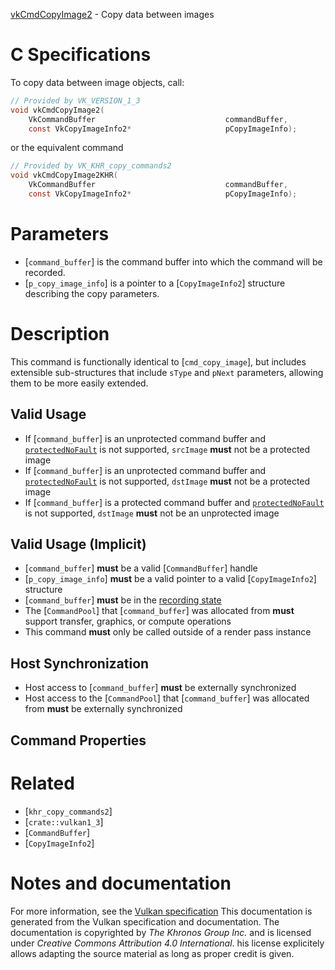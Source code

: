 [vkCmdCopyImage2](https://www.khronos.org/registry/vulkan/specs/1.3-extensions/man/html/vkCmdCopyImage2.html) - Copy data between images

# C Specifications
To copy data between image objects, call:
```c
// Provided by VK_VERSION_1_3
void vkCmdCopyImage2(
    VkCommandBuffer                             commandBuffer,
    const VkCopyImageInfo2*                     pCopyImageInfo);
```
or the equivalent command
```c
// Provided by VK_KHR_copy_commands2
void vkCmdCopyImage2KHR(
    VkCommandBuffer                             commandBuffer,
    const VkCopyImageInfo2*                     pCopyImageInfo);
```

# Parameters
- [`command_buffer`] is the command buffer into which the command will be recorded.
- [`p_copy_image_info`] is a pointer to a [`CopyImageInfo2`] structure describing the copy parameters.

# Description
This command is functionally identical to [`cmd_copy_image`], but includes
extensible sub-structures that include `sType` and `pNext`
parameters, allowing them to be more easily extended.
## Valid Usage
-    If [`command_buffer`] is an unprotected command buffer and [`protectedNoFault`]() is not supported, `srcImage` **must**  not be a protected image
-    If [`command_buffer`] is an unprotected command buffer and [`protectedNoFault`]() is not supported, `dstImage` **must**  not be a protected image
-    If [`command_buffer`] is a protected command buffer and [`protectedNoFault`]() is not supported, `dstImage` **must**  not be an unprotected image

## Valid Usage (Implicit)
-  [`command_buffer`] **must**  be a valid [`CommandBuffer`] handle
-  [`p_copy_image_info`] **must**  be a valid pointer to a valid [`CopyImageInfo2`] structure
-  [`command_buffer`] **must**  be in the [recording state]()
-    The [`CommandPool`] that [`command_buffer`] was allocated from  **must**  support transfer, graphics, or compute operations
-    This command  **must**  only be called outside of a render pass instance

## Host Synchronization
- Host access to [`command_buffer`] **must**  be externally synchronized
- Host access to the [`CommandPool`] that [`command_buffer`] was allocated from  **must**  be externally synchronized

## Command Properties

# Related
- [`khr_copy_commands2`]
- [`crate::vulkan1_3`]
- [`CommandBuffer`]
- [`CopyImageInfo2`]

# Notes and documentation
For more information, see the [Vulkan specification](https://www.khronos.org/registry/vulkan/specs/1.3-extensions/html/vkspec.html)
This documentation is generated from the Vulkan specification and documentation.
The documentation is copyrighted by *The Khronos Group Inc.* and is licensed under *Creative Commons Attribution 4.0 International*.
his license explicitely allows adapting the source material as long as proper credit is given.
        